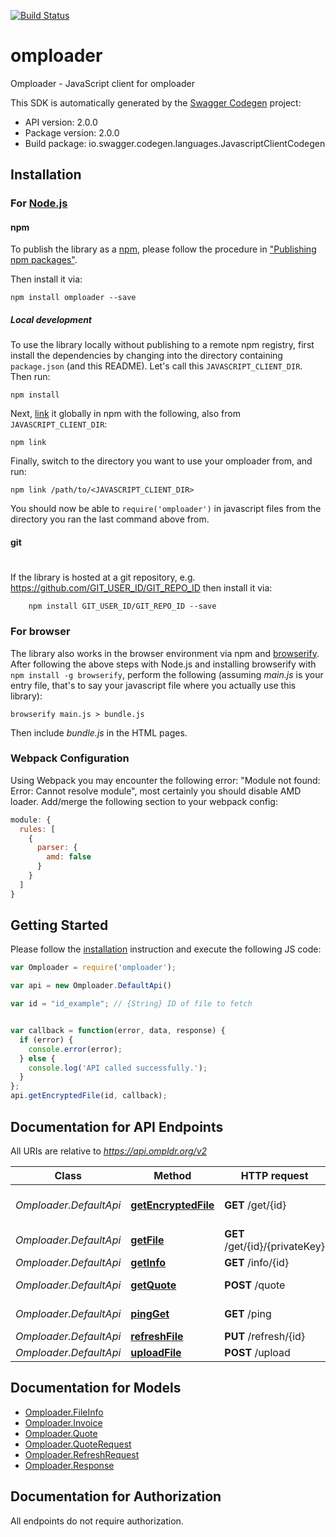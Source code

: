 [![Build Status](https://travis-ci.org/ompldr/ompldr-client-js.svg?branch=master)](https://travis-ci.org/ompldr/ompldr-client-js)
# omploader

Omploader - JavaScript client for omploader

This SDK is automatically generated by the [Swagger Codegen](https://github.com/swagger-api/swagger-codegen) project:

- API version: 2.0.0
- Package version: 2.0.0
- Build package: io.swagger.codegen.languages.JavascriptClientCodegen

## Installation

### For [Node.js](https://nodejs.org/)

#### npm

To publish the library as a [npm](https://www.npmjs.com/),
please follow the procedure in ["Publishing npm packages"](https://docs.npmjs.com/getting-started/publishing-npm-packages).

Then install it via:

```shell
npm install omploader --save
```

##### Local development

To use the library locally without publishing to a remote npm registry, first install the dependencies by changing 
into the directory containing `package.json` (and this README). Let's call this `JAVASCRIPT_CLIENT_DIR`. Then run:

```shell
npm install
```

Next, [link](https://docs.npmjs.com/cli/link) it globally in npm with the following, also from `JAVASCRIPT_CLIENT_DIR`:

```shell
npm link
```

Finally, switch to the directory you want to use your omploader from, and run:

```shell
npm link /path/to/<JAVASCRIPT_CLIENT_DIR>
```

You should now be able to `require('omploader')` in javascript files from the directory you ran the last 
command above from.

#### git
#
If the library is hosted at a git repository, e.g.
https://github.com/GIT_USER_ID/GIT_REPO_ID
then install it via:

```shell
    npm install GIT_USER_ID/GIT_REPO_ID --save
```

### For browser

The library also works in the browser environment via npm and [browserify](http://browserify.org/). After following
the above steps with Node.js and installing browserify with `npm install -g browserify`,
perform the following (assuming *main.js* is your entry file, that's to say your javascript file where you actually 
use this library):

```shell
browserify main.js > bundle.js
```

Then include *bundle.js* in the HTML pages.

### Webpack Configuration

Using Webpack you may encounter the following error: "Module not found: Error:
Cannot resolve module", most certainly you should disable AMD loader. Add/merge
the following section to your webpack config:

```javascript
module: {
  rules: [
    {
      parser: {
        amd: false
      }
    }
  ]
}
```

## Getting Started

Please follow the [installation](#installation) instruction and execute the following JS code:

```javascript
var Omploader = require('omploader');

var api = new Omploader.DefaultApi()

var id = "id_example"; // {String} ID of file to fetch


var callback = function(error, data, response) {
  if (error) {
    console.error(error);
  } else {
    console.log('API called successfully.');
  }
};
api.getEncryptedFile(id, callback);

```

## Documentation for API Endpoints

All URIs are relative to *https://api.ompldr.org/v2*

Class | Method | HTTP request | Description
------------ | ------------- | ------------- | -------------
*Omploader.DefaultApi* | [**getEncryptedFile**](docs/DefaultApi.md#getEncryptedFile) | **GET** /get/{id} | Get encrypted file data
*Omploader.DefaultApi* | [**getFile**](docs/DefaultApi.md#getFile) | **GET** /get/{id}/{privateKey} | Get file
*Omploader.DefaultApi* | [**getInfo**](docs/DefaultApi.md#getInfo) | **GET** /info/{id} | Get file info
*Omploader.DefaultApi* | [**getQuote**](docs/DefaultApi.md#getQuote) | **POST** /quote | Get price quote
*Omploader.DefaultApi* | [**pingGet**](docs/DefaultApi.md#pingGet) | **GET** /ping | Health check
*Omploader.DefaultApi* | [**refreshFile**](docs/DefaultApi.md#refreshFile) | **PUT** /refresh/{id} | Refresh file
*Omploader.DefaultApi* | [**uploadFile**](docs/DefaultApi.md#uploadFile) | **POST** /upload | Upload file


## Documentation for Models

 - [Omploader.FileInfo](docs/FileInfo.md)
 - [Omploader.Invoice](docs/Invoice.md)
 - [Omploader.Quote](docs/Quote.md)
 - [Omploader.QuoteRequest](docs/QuoteRequest.md)
 - [Omploader.RefreshRequest](docs/RefreshRequest.md)
 - [Omploader.Response](docs/Response.md)


## Documentation for Authorization

 All endpoints do not require authorization.


